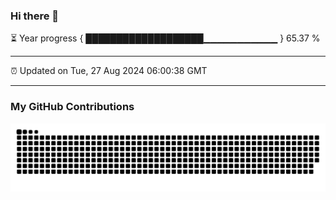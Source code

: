 ### Hi there 👋

⏳ Year progress { ███████████████████▁▁▁▁▁▁▁▁▁▁▁ } 65.37 %

---

⏰ Updated on Tue, 27 Aug 2024 06:00:38 GMT

---
### My GitHub Contributions

<picture>
  <source media="(prefers-color-scheme: dark)" srcset="https://raw.githubusercontent.com/AxyLm/axylm/output/github-contribution-grid-snake-dark.svg">
  <source media="(prefers-color-scheme: light)" srcset="https://raw.githubusercontent.com/AxyLm/axylm/output/github-contribution-grid-snake.svg">
  <img alt="github contribution grid snake animation" src="https://raw.githubusercontent.com/AxyLm/axylm/output/github-contribution-grid-snake.svg">
</picture>

